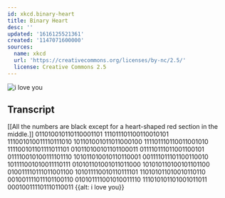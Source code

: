 ```yaml
---
id: xkcd.binary-heart
title: Binary Heart
desc: ''
updated: '1616125521361'
created: '1147071600000'
sources:
  name: xkcd
  url: 'https://creativecommons.org/licenses/by-nc/2.5/'
  license: Creative Commons 2.5
---
```

![i love you](https://imgs.xkcd.com/comics/binary_heart.jpg)

## Transcript
[[All the numbers are black except for a heart-shaped red section in the middle.]]
011010010110110001101
111011101100110010101
111001010011110111010
101101001011011000100
111101110110011001010
111100101101111011101
010110100101101100011
011110111011001100101
011110010100111101110
101011010010110110001
001111011101100110010
101111001010011110111
010101101001011011000
101010110100101101100
010011110111011001100
101011110010110111101
110101011010010110110
001001111011101100110
010101111001010011110
111010101101001011011
000100111101110110011
{{alt: i love you}}
